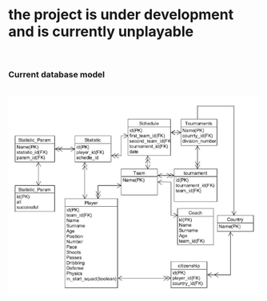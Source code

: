 <h1><b>
the project is under development and is currently unplayable
</b></h1><br>
<h3><b>Current database mode</b>l</h3><br>
<img src="/assets/database_model.jpg">
